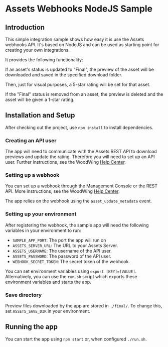 # Assets Webhooks NodeJS Sample

## Introduction

This simple integration sample shows how easy it is use the Assets webhooks API. It's based on NodeJS and can be used as starting point for creating your own integrations. 

It provides the following functionality:

If an asset's status is updated to "Final", the preview of the asset will be downloaded and saved in the specified download folder.

Then, just for visual purposes, a 5-star rating will be set for that asset.

If the "Final" status is removed from an asset, the preview is deleted and the asset will be given a 1-star rating.

## Installation and Setup

After checking out the project, use `npm install` to install dependencies.

### Creating an API user
The app will need to communicate with the Assets REST API to download previews and update the rating. Therefore you will need to set up an API user. Further instructions, see the WoodWing [Help Center](https://helpcenter.woodwing.com/hc/en-us/articles/205655395).

### Setting up a webhook
You can set up a webhook through the Management Console or the REST API. More instructions, see the WoodWing [Help Center](https://helpcenter.woodwing.com/hc/en-us/articles/115001884346).

The app relies on the webhook using the `asset_update_metadata` event.

### Setting up your environment
After registering the webhook, the sample app will need the following variables in your environment to run:

  - `SAMPLE_APP_PORT`: The port the app will run on
  - `ASSETS_SERVER_URL`: The URL to your Assets Server.
  - `ASSETS_USERNAME`: The username of the API user.
  - `ASSETS_PASSWORD`: The password of the API user.
  - `WEBHOOK_SECRET_TOKEN`: The secret token of the webhook.

You can set environment variables using `export [KEY]=[VALUE]`. Alternatively, you can use the `run.sh` script which exports these environment variables and starts the app.

### Save directory
Preview files downloaded by the app are stored in `./final/`.
To change this, set `ASSETS_SAVE_DIR` in your environment.

## Running the app
You can start the app using `npm start` or, when configured `./run.sh`.
